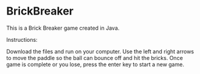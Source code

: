 # BrickBreaker
This is a Brick Breaker game created in Java.

Instructions:

Download the files and run on your computer.
Use the left and right arrows to move the paddle so the ball can bounce off and hit the bricks. Once game is complete or you lose, press the enter key to start a new game. 
